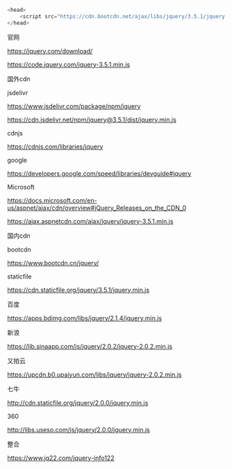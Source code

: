 

```javascript
<head>
    <script src="https://cdn.bootcdn.net/ajax/libs/jquery/3.5.1/jquery.min.js"></script>
</head>
```

官网

https://jquery.com/download/

https://code.jquery.com/jquery-3.5.1.min.js



国外cdn

jsdelivr

https://www.jsdelivr.com/package/npm/jquery

https://cdn.jsdelivr.net/npm/jquery@3.5.1/dist/jquery.min.js

cdnjs

https://cdnjs.com/libraries/jquery

google

https://developers.google.com/speed/libraries/devguide#jquery

Microsoft

https://docs.microsoft.com/en-us/aspnet/ajax/cdn/overview#jQuery_Releases_on_the_CDN_0

https://ajax.aspnetcdn.com/ajax/jquery/jquery-3.5.1.min.js



国内cdn

bootcdn

https://www.bootcdn.cn/jquery/

staticfile

https://cdn.staticfile.org/jquery/3.5.1/jquery.min.js

百度

https://apps.bdimg.com/libs/jquery/2.1.4/jquery.min.js

新浪

https://lib.sinaapp.com/js/jquery/2.0.2/jquery-2.0.2.min.js

又拍云

https://upcdn.b0.upaiyun.com/libs/jquery/jquery-2.0.2.min.js

七牛

http://cdn.staticfile.org/jquery/2.0.0/jquery.min.js

360

http://libs.useso.com/js/jquery/2.0.0/jquery.min.js

整合

https://www.jq22.com/jquery-info122
